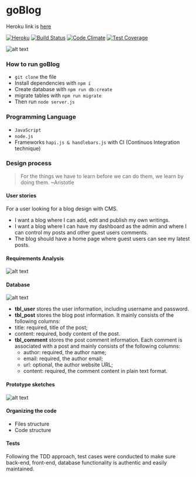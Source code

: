 # goBlog
Heroku link is [here](https://go3blog.herokuapp.com)

[![Heroku](https://heroku-badge.herokuapp.com/?app=go3blog)](https://go3blog.herokuapp.com/) [![Build Status](https://travis-ci.org/go3three/goBlog.svg?branch=master)](https://travis-ci.org/go3three/goBlog) [![Code Climate](https://codeclimate.com/github/AkramBadah/goblog/badges/gpa.svg)](https://codeclimate.com/github/AkramBadah/goblog)
[![Test Coverage](https://codeclimate.com/github/go3three/goBlog/badges/coverage.svg)](https://codeclimate.com/github/go3three/goBlog/coverage)



![alt text](http://imgh.us/2_2903.jpg)

### How to run goBlog

  * ``git clone`` the file
  * Install dependencies with ``npm i``
  * Create database with ``npm run db:create``
  * migrate tables with ``npm run migrate``
  * Then run ``node server.js``

### Programming Language

  * ``JavaScript``
  * ``node.js``
  * Frameworks ``hapi.js & handlebars.js``
  with CI (Continuos Integration technique)

### Design process

>For the things we have to learn before we can do them, we learn by doing them. ~Aristotle

#### User stories

For a user looking for a blog design with CMS.

  * I want a blog where I can add, edit and publish my own writings.
  * I want a blog where I can have my dashboard as the admin and where I can control my posts and other guest users comments.
  * The blog should have a home page where guest users can see my latest posts.

#### Requirements Analysis

![alt text](http://imgh.us/1_4077.jpg)

#### Database

![alt text](http://imgh.us/3_2445.jpg)

   * **tbl_user** stores the user information, including username and password.
   * **tbl_post** stores the blog post information. It mainly consists of the following columns:
  * title: required, title of the post;
  * content: required, body content of the post.
   * **tbl_comment** stores the post comment information. Each comment is associated with a post and mainly consists of the following columns:
       * author: required, the author name;
       * email: required, the author email;
       * url: optional, the author website URL;
       * content: required, the comment content in plain text format.

#### Prototype sketches

![alt text](http://imgh.us/4_2162.jpg)

#### Organizing the code

  * Files structure
  * Code structure

#### Tests

Following the TDD approach, test cases were conducted to make sure back-end, front-end, database functionality is authentic and easily maintained.
